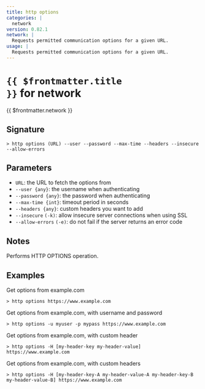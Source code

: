 ```yaml
---
title: http options
categories: |
  network
version: 0.82.1
network: |
  Requests permitted communication options for a given URL.
usage: |
  Requests permitted communication options for a given URL.
---
```


# <code>{{ $frontmatter.title }}</code> for network

<div class='command-title'>{{ $frontmatter.network }}</div>

## Signature

```> http options (URL) --user --password --max-time --headers --insecure --allow-errors```

## Parameters

 -  `URL`: the URL to fetch the options from
 -  `--user {any}`: the username when authenticating
 -  `--password {any}`: the password when authenticating
 -  `--max-time {int}`: timeout period in seconds
 -  `--headers {any}`: custom headers you want to add
 -  `--insecure` `(-k)`: allow insecure server connections when using SSL
 -  `--allow-errors` `(-e)`: do not fail if the server returns an error code

## Notes
Performs HTTP OPTIONS operation.
## Examples

Get options from example.com
```shell
> http options https://www.example.com

```

Get options from example.com, with username and password
```shell
> http options -u myuser -p mypass https://www.example.com

```

Get options from example.com, with custom header
```shell
> http options -H [my-header-key my-header-value] https://www.example.com

```

Get options from example.com, with custom headers
```shell
> http options -H [my-header-key-A my-header-value-A my-header-key-B my-header-value-B] https://www.example.com

```
